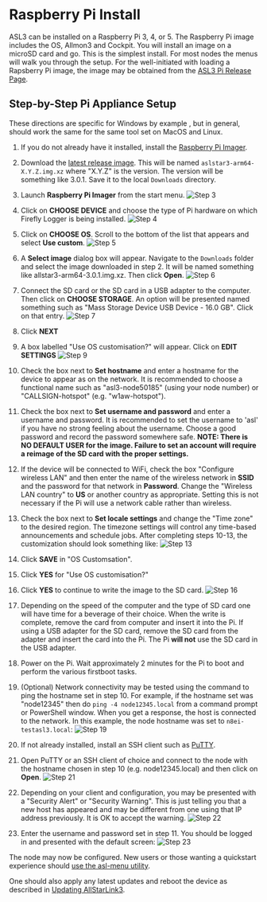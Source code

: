 # Raspberry Pi Install

ASL3 can be installed on a Raspberry Pi 3, 4, or 5. The Raspberry Pi image includes the OS, Allmon3 and Cockpit.  You will install an image on a microSD card and go. This is the simplest install. For most nodes the menus will walk you through the setup. For the well-initiated with loading a Rapsberry Pi image, the image may be obtained from the [ASL3 Pi Release Page](#).

## Step-by-Step Pi Appliance Setup

These directions are specific for Windows by example , but in general,
should work the same for the same tool set on MacOS and Linux.

1. If you do not already have it installed, install the
[Raspberry Pi Imager](https://www.raspberrypi.com/software/).

2. Download the [latest release image](https://repo.allstarlink.org/images/pi/). This will
be named `aslstar3-arm64-X.Y.Z.img.xz` where "X.Y.Z" is the version. The version will
be something like 3.0.1. Save it to the local `Downloads` directory.

3. Launch **Raspberry Pi Imager** from the start menu.
![Step 3](img/step-3.png)

4. Click on **CHOOSE DEVICE** and choose the type of
Pi hardware on which Firefly Logger is being installed.
![Step 4](img/step-4.png)

5. Click on **CHOOSE OS**. Scroll to the bottom of the
list that appears and select **Use custom**.
![Step 5](img/step-5.png)

6. A **Select image** dialog box will appear. Navigate to the
`Downloads` folder and select the image downloaded in step 2.
It will be named something like allstar3-arm64-3.0.1.img.xz.
Then click **Open**.
![Step 6](img/step-6.png)

7. Connect the SD card or the SD card in a USB adapter to
the computer. Then click on **CHOOSE STORAGE**. An option
will be presented named something such as "Mass Storage Device USB
Device - 16.0 GB". Click on that entry.
![Step 7](img/step-7.png)

8. Click **NEXT**

9. A box labelled "Use OS customisation?" will appear. Click on
**EDIT SETTINGS**
![Step 9](img/step-9.png)

10. Check the box next to **Set hostname** and enter a hostname
for the device to appear as on the network. It is recommended
to choose a functional name such as "asl3-node50185" (using your
node number) or "CALLSIGN-hotspot" (e.g. "w1aw-hotspot").

11. Check the box next to **Set username and password**
and enter a username and password. It is recommended to set the
username to 'asl' if you have no strong feeling about the
username. Choose a good password and record the password somewhere
safe. **NOTE: There is NO DEFAULT USER for the image. Failure to
set an account will require a reimage of the SD card with the
proper settings.**

12. If the device will be connected to WiFi, check the
box "Configure wireless LAN" and then enter
the name of the wireless network in **SSID** and the password for
that network in **Password**. Change the "Wireless LAN country" to **US**
or another country as appropriate. Setting this is not necessary
if the Pi will use a network cable rather than wireless.

13. Check the box next to **Set locale settings** and change the "Time zone"
to the desired region. The timezone settings will control any time-based
announcements and schedule jobs. After completing steps 10-13, the customization
should look something like:
![Step 13](img/step-13.png)

14. Click **SAVE** in "OS Customsation".

15. Click **YES** for "Use OS customisation?"

16. Click **YES** to continue to write the image to the SD card.
![Step 16](img/step-16.png)

17. Depending on the speed of the computer and the type of SD card
one will have time for a beverage of their choice. When the write is complete,
remove the card from computer and insert it into the Pi. If using a USB adapter
for the SD card, remove the SD card from the adapter and insert the card into
the Pi. The Pi __will not__ use the SD card in the USB adapter.

18. Power on the Pi. Wait approximately 2 minutes for the Pi to boot
and perform the various firstboot tasks.

19. (Optional) Network connectivity may be tested using the command
to ping the hostname set in step 10. For example, if the hostname
set was "node12345" then do `ping -4 node12345.local` from a
command prompt or PowerShell window. When you get a response,
the host is connected to the network. In this example, the node
hostname was set to `n8ei-testasl3.local`:
![Step 19](img/step-19.png)

20. If not already installed, install an SSH client such as
[PuTTY](https://www.chiark.greenend.org.uk/~sgtatham/putty/latest.html).

21. Open PuTTY or an SSH client of choice and connect to the node
with the hostname chosen in step 10 (e.g. node12345.local) and
then click on **Open**.
![Step 21](img/step-21.png)

22. Depending on your client and configuration, you may be presented
with a "Security Alert" or "Security Warning". This is just telling
you that a new host has appeared and may be different from one using
that IP address previously. It is OK to accept the warning.
![Step 22](img/step-22.png)

23. Enter the username and password set in step 11. You should
be logged in and presented with the default screen:
![Step 23](img/step-23.png)

The node may now be configured. New users or those wanting a
quickstart experience should [use the asl-menu utility](menu.md).

One should also apply any latest updates and reboot the device
as described in [Updating AllStarLink3](updates.md).